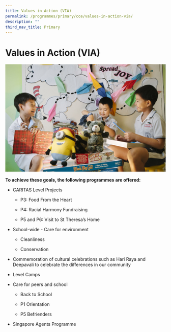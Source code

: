 ```yaml
---
title: Values in Action (VIA)
permalink: /programmes/primary/cce/values-in-action-via/
description: ""
third_nav_title: Primary
---
```

# Values in Action (VIA)

![](/images/CCE/Primary/Value%20in%20action.jpg)

**To achieve these goals, the following programmes are offered:**

*   CARITAS Level Projects  
    

    *   P3: Food From the Heart  
    
    *   P4: Racial Harmony Fundraising  
    
    *   P5 and P6: Visit to St Theresa’s Home  
    

*   School-wide - Care for environment

    *   Cleanliness  
    
    *   Conservation

*   Commemoration of cultural celebrations such as Hari Raya and Deepavali to celebrate the differences in our community  
    
*   Level Camps  
    
*   Care for peers and school  
    

    *   Back to School  
    
    *   P1 Orientation  
    
    *   P5 Befrienders  
    

*   Singapore Agents Programme
